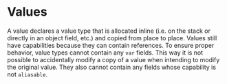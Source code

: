 # Values

A value declares a value type that is allocated inline (i.e. on the stack or directly in an object
field, etc.) and copied from place to place. Values still have capabilities because they can contain
references. To ensure proper behavior, value types cannot contain any `var` fields. This way it is
not possible to accidentally modify a copy of a value when intending to modify the original value.
They also cannot contain any fields whose capability is not `aliasable`.
